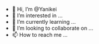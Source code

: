 - 👋 Hi, I’m @Yanikei
- 👀 I’m interested in ...
- 🌱 I’m currently learning ...
- 💞️ I’m looking to collaborate on ...
- 📫 How to reach me ...

<!---
Yanikei/Yanikei is a ✨ special ✨ repository because its `README.md` (this file) appears on your GitHub profile.
You can click the Preview link to take a look at your changes.
--->
